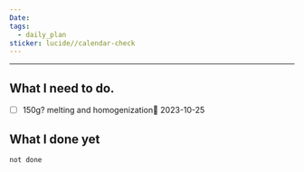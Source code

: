 ```yaml
---
Date: 
tags:
  - daily_plan
sticker: lucide//calendar-check
---
```

---
## What I need to do.

- [ ] 150g? melting and homogenization📅 2023-10-25 



## What I done yet
```tasks
not done
```
